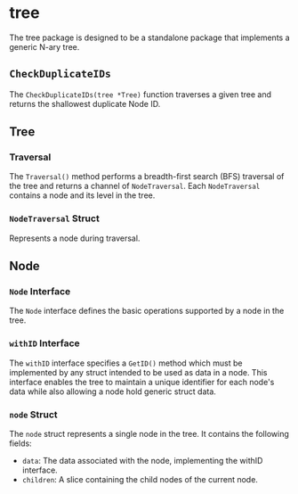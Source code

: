 # tree

The tree package is designed to be a standalone package that implements a generic N-ary tree.

## `CheckDuplicateIDs`

The `CheckDuplicateIDs(tree *Tree)` function traverses a given tree and returns the shallowest duplicate Node ID.

## Tree

### Traversal

The `Traversal()` method performs a breadth-first search (BFS) traversal of the tree and returns a channel of `NodeTraversal`. Each `NodeTraversal` contains a node and its level in the tree.

### `NodeTraversal` Struct

Represents a node during traversal.

## Node

### `Node` Interface

The `Node` interface defines the basic operations supported by a node in the tree.

### `withID` Interface

The `withID` interface specifies a `GetID()` method which must be implemented by any struct intended to be used as data in a node. This interface enables the tree to maintain a unique identifier for each node's data while also allowing a node hold generic struct data.

### `node` Struct

The `node` struct represents a single node in the tree. It contains the following fields:

- `data`: The data associated with the node, implementing the withID interface.
- `children`: A slice containing the child nodes of the current node.